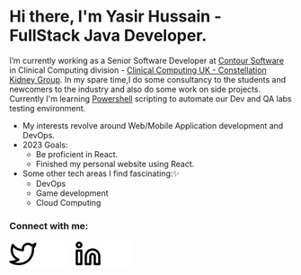 # Hi there, I'm Yasir Hussain - FullStack Java Developer.


I’m currently working as a Senior Software Developer at [Contour Software](https://contour-software.com/) in Clinical Computing division - [Clinical Computing UK - Constellation Kidney Group](https://www.constellationkidney.com/). In my spare time,I do some consultancy to the students and newcomers to the industry and also do some work on side projects. Currently I'm learning [Powershell](https://www.powershellgallery.com/) scripting to automate our Dev and QA labs testing environment.

- My interests revolve around Web/Mobile Application development and DevOps.
- 2023 Goals: 
  - Be proficient in React.
  - Finished my personal website using React.
- Some other tech areas I find fascinating:✨
  - DevOps
  - Game development
  - Cloud Computing

### Connect with me:

[![website](./img/twitter-light.svg)](https://twitter.com/yHussain90#gh-light-mode-only)
[![website](./img/twitter-dark.svg)](https://twitter.com/yHussain90#gh-dark-mode-only)
&nbsp;&nbsp;
[![website](./img/linkedin-light.svg)](https://linkedin.com/in/yasir-hussain-62398554/#gh-light-mode-only)
[![website](./img/linkedin-dark.svg)](https://linkedin.com/in/yasir-hussain-62398554/#gh-dark-mode-only)
&nbsp;&nbsp;

